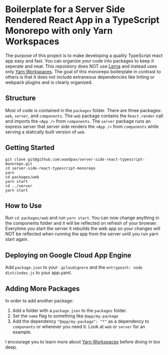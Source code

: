 # Boilerplate for a Server Side Rendered React App in a TypeScript Monorepo with only Yarn Workspaces

The purpose of this project is to make developing a quality TypeScript react app easy and fast. You can organize your code into packages to keep it seperate and neat. This repoistory does NOT use [Lerna](https://lerna.js.org/) and instead uses only [Yarn Workspaces](https://classic.yarnpkg.com/en/docs/workspaces/). The goal of this monorepo boilerplate in contrast to others is that it does not include extraneous dependencies like linting or webpack plugins and is clearly organized.

## Structure

Most of code is contained in the `packages` folder. There are three packages: `web`, `server`, and `components`. The `web` package contains the `React.render` call and imports the `<App />` from `components`. The `server` package runs an express server that server side renders the `<App />` from `components` while serving a statically built version of `web`.

## Getting Started

    git clone git@github.com:woodpav/server-side-react-typescript-monorepo.git
    cd server-side-react-typescript-monorepo
    yarn 
    cd packages/web 
    yarn start 
    cd ../server
    yarn start 

## How to Use 

Run `cd packages/web` and run `yarn start`. You can now change anything in the components folder and it will be reflected on refresh of your browser. Everytime you start the server it rebuilds the web app so your changes will NOT be reflected when running the app from the server until you run yarn start again. 

## Deploying on Google Cloud App Engine

Add `package.json` to your `.gcloudignore` and the `entrypoint: node dist/index.js` to your app.yaml.

## Adding More Packages

In order to add another package:
1. Add a folder with a `package.json` to the `packages` folder. 
2. Set the `name` flag to something like `@app/my-package`
3. Add the dependency `"@app/my-package": "*"` as a dependency to `components` or wherever you need it. Look at `web` or `server` for an example.

I encourage you to learn more about [Yarn Workspaces](https://classic.yarnpkg.com/en/docs/workspaces/) before diving in too deep. 
 

